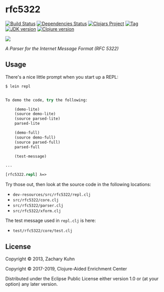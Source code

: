 # rfc5322

[![Build Status][travis-badge]][travis]
[![Dependencies Status][deps-badge]][deps]
[![Clojars Project][clojars-badge]][clojars]
[![Tag][tag-badge]][tag]
[![JDK version][jdk-v]](.travis.yml)
[![Clojure version][clojure-v]](project.clj)

[![][logo]][logo-large]

*A Parser for the Internet Message Format (RFC 5322)*


## Usage

There's a nice little prompt when you start up a REPL:

```bash
$ lein repl
```

```clj

To demo the code, try the following:

	(demo-lite)
	(source demo-lite)
	(source parsed-lite)
	parsed-lite

	(demo-full)
	(source demo-full)
	(source parsed-full)
	parsed-full

	(test-message)

...

[rfc5322.repl] λ=>
```

Try those out, then look at the source code in the following
locations:

* `dev-resources/src/rfc5322/repl.clj`
* `src/rfc5322/core.clj`
* `src/rfc5322/parser.clj`
* `src/rfc5322/xform.clj`

The test message used in `repl.clj` is here:

* `test/rfc5322/core/test.clj`


## License

Copyright © 2013, Zachary Kuhn

Copyright © 2017-2019, Clojure-Aided Enrichment Center

Distributed under the Eclipse Public License either version 1.0 or (at
your option) any later version.


<!-- Named page links below: /-->

[travis]: https://travis-ci.org/clojusc/rfc5322
[travis-badge]: https://travis-ci.org/clojusc/rfc5322.png?branch=master
[deps]: http://jarkeeper.com/clojusc/rfc5322
[deps-badge]: http://jarkeeper.com/clojusc/rfc5322/status.svg
[logo]: resources/images/logo.png
[logo-large]: resources/images/logo-large.png
[tag-badge]: https://img.shields.io/github/tag/clojusc/rfc5322.svg
[tag]: https://github.com/clojusc/rfc5322/tags
[clojure-v]: https://img.shields.io/badge/clojure-1.10.0-blue.svg
[jdk-v]: https://img.shields.io/badge/jdk-1.8+-blue.svg
[clojars]: https://clojars.org/clojusc/rfc5322
[clojars-badge]: https://img.shields.io/clojars/v/clojusc/rfc5322.svg
